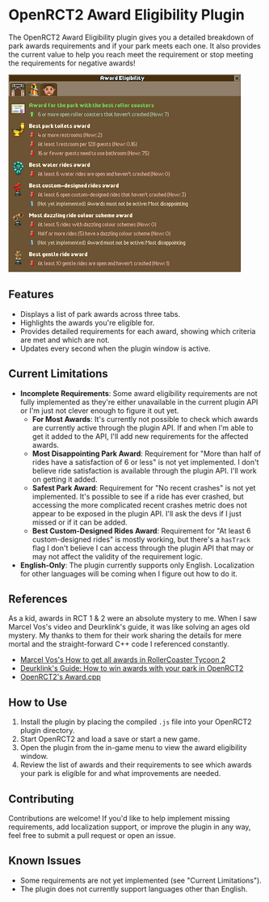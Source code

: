 # OpenRCT2 Award Eligibility Plugin

The OpenRCT2 Award Eligibility plugin gives you a detailed breakdown of park awards requirements and if your park meets each one. It also provides the current value to help you reach meet the requirement or stop meeting the requirements for negative awards!

<img src="images/openrct2-award-eligibility-rides-tab.png" style="width:460px; max-width: 100%" alt="OpenRCT2 Award Eligibility Plugin Rides Tab Screenshot">

## Features

- Displays a list of park awards across three tabs.
- Highlights the awards you're eligible for.
- Provides detailed requirements for each award, showing which criteria are met and which are not.
- Updates every second when the plugin window is active.

## Current Limitations

- **Incomplete Requirements**: Some award eligibility requirements are not fully implemented as they're either unavailable in the current plugin API or I'm just not clever enough to figure it out yet.
  - **For Most Awards**: It's currently not possible to check which awards are currently active through the plugin API. If and when I'm able to get it added to the API, I'll add new requirements for the affected awards.
  - **Most Disappointing Park Award**: Requirement for "More than half of rides have a satisfaction of 6 or less" is not yet implemented. I don't believe ride satisfaction is available through the plugin API. I'll work on getting it added.
  - **Safest Park Award**: Requirement for "No recent crashes" is not yet implemented. It's possible to see if a ride has ever crashed, but accessing the more complicated recent crashes metric does not appear to be exposed in the plugin API. I'll ask the devs if I just missed or if it can be added.
  - **Best Custom-Designed Rides Award**: Requirement for "At least 6 custom-designed rides" is mostly working, but there's a `hasTrack` flag I don't believe I can access through the plugin API that may or  may not affect the validity of the requirement logic.
- **English-Only**: The plugin currently supports only English. Localization for other languages will be coming when I figure out how to do it.

## References
As a kid, awards in RCT 1 & 2 were an absolute mystery to me. When I saw Marcel Vos's video and Deurklink's guide, it was like solving an ages old mystery. My thanks to them for their work sharing the details for mere mortal and the straight-forward C++ code I referenced constantly.

- [Marcel Vos's How to get all awards in RollerCoaster Tycoon 2](https://www.youtube.com/watch?v=68Rg0znLtx4)
- [Deurklink's Guide: How to win awards with your park in OpenRCT2](https://forums.openrct2.org/topic/2732-guide-how-to-win-awards-with-your-park-in-openrct2)
- [OpenRCT2's Award.cpp](https://github.com/OpenRCT2/OpenRCT2/blob/develop/src/openrct2/management/Award.cpp)

## How to Use

1. Install the plugin by placing the compiled `.js` file into your OpenRCT2 plugin directory.
2. Start OpenRCT2 and load a save or start a new game.
3. Open the plugin from the in-game menu to view the award eligibility window.
4. Review the list of awards and their requirements to see which awards your park is eligible for and what improvements are needed.

## Contributing

Contributions are welcome! If you'd like to help implement missing requirements, add localization support, or improve the plugin in any way, feel free to submit a pull request or open an issue.

## Known Issues

- Some requirements are not yet implemented (see "Current Limitations").
- The plugin does not currently support languages other than English.